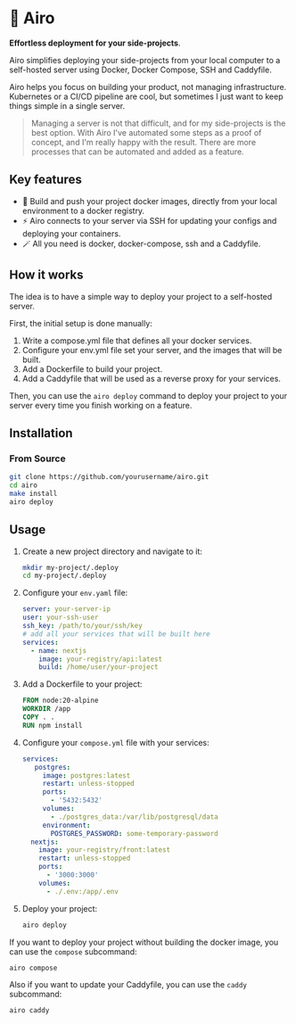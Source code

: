 # 🚀 Airo

**Effortless deployment for your side-projects**.

Airo simplifies deploying your side-projects from your local computer to a self-hosted server using Docker, Docker Compose, SSH and Caddyfile. 

Airo helps you focus on building your product, not managing infrastructure. Kubernetes or a CI/CD pipeline are cool,
but sometimes I just want to keep things simple in a single server. 

>  Managing a server is not that difficult, and for my side-projects is the best option. With Airo I've automated some steps as a proof of concept, and I'm really happy with the result. There are more processes that can be automated and added as a feature.

## Key features

- 🐳 Build and push your project docker images, directly from your local environment to a docker registry.
- ⚡️ Airo connects to your server via SSH for updating your configs and deploying your containers.
- 🪄 All you need is docker, docker-compose, ssh and a Caddyfile.

## How it works

The idea is to have a simple way to deploy your project to a self-hosted server.

First, the initial setup is done manually:

1. Write a compose.yml file that defines all your docker services.
2. Configure your env.yml file set your server, and the images that will be built.
3. Add a Dockerfile to build your project.
4. Add a Caddyfile that will be used as a reverse proxy for your services.

Then, you can use the `airo deploy` command to deploy your project to your server every
time you finish working on a feature.

## Installation

### From Source

```bash
git clone https://github.com/yourusername/airo.git
cd airo
make install
airo deploy
```

## Usage

1. Create a new project directory and navigate to it:
   ```bash
   mkdir my-project/.deploy
   cd my-project/.deploy
   ```

2. Configure your `env.yaml` file:
   ```yaml
   server: your-server-ip
   user: your-ssh-user
   ssh_key: /path/to/your/ssh/key
   # add all your services that will be built here
   services:
     - name: nextjs
       image: your-registry/api:latest
       build: /home/user/your-project
   ```

3. Add a Dockerfile to your project:
    ```dockerfile
    FROM node:20-alpine
    WORKDIR /app
    COPY . .
    RUN npm install
    ```

4. Configure your `compose.yml` file with your services:
   ```yaml
   services:
      postgres:
        image: postgres:latest
        restart: unless-stopped
        ports:
          - '5432:5432'
        volumes:
          - ./postgres_data:/var/lib/postgresql/data
        environment:
          POSTGRES_PASSWORD: some-temporary-password
     nextjs:
       image: your-registry/front:latest
       restart: unless-stopped
       ports:
         - '3000:3000'
       volumes:
         - ./.env:/app/.env
   ```

4. Deploy your project:
   ```bash
   airo deploy
   ```

If you want to deploy your project without building the docker image, you can use the `compose` subcommand:
```bash
airo compose
```

Also if you want to update your Caddyfile, you can use the `caddy` subcommand:
```bash
airo caddy
```
